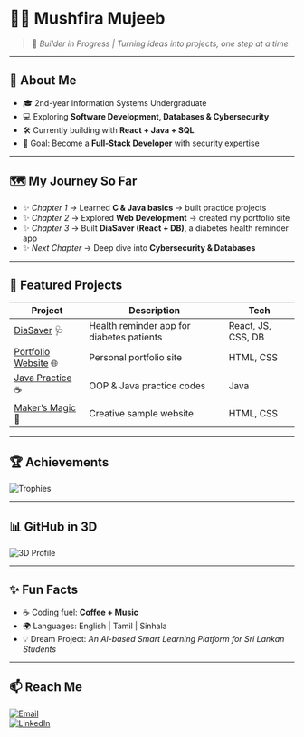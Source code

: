 


# 👩‍💻 Mushfira Mujeeb

> 🚀 *Builder in Progress | Turning ideas into projects, one step at a time*

---

## 🌸 About Me
- 🎓 2nd-year Information Systems Undergraduate  
- 💻 Exploring **Software Development, Databases & Cybersecurity**  
- 🛠️ Currently building with **React + Java + SQL**  
- 🎯 Goal: Become a **Full-Stack Developer** with security expertise  

---

## 🗺️ My Journey So Far
- ✨ *Chapter 1* → Learned **C & Java basics** → built practice projects  
- ✨ *Chapter 2* → Explored **Web Development** → created my portfolio site  
- ✨ *Chapter 3* → Built **DiaSaver (React + DB)**, a diabetes health reminder app  
- ✨ *Next Chapter* → Deep dive into **Cybersecurity & Databases**  

---

## 📌 Featured Projects
| Project | Description | Tech |
|---------|-------------|------|
| [DiaSaver](https://github.com/MushfiraMujeeb/DiaSaver) 🩺 | Health reminder app for diabetes patients | React, JS, CSS, DB |
| [Portfolio Website](https://github.com/MushfiraMujeeb/MushfiraMujeeb.github.io) 🌐 | Personal portfolio site | HTML, CSS |
| [Java Practice](https://github.com/MushfiraMujeeb/java-practice) ☕ | OOP & Java practice codes | Java |
| [Maker’s Magic](https://github.com/MushfiraMujeeb/Maker-s-Magic) 🎨 | Creative sample website | HTML, CSS |

---

## 🏆 Achievements
![Trophies](https://github-profile-trophy.vercel.app/?username=MushfiraMujeeb&theme=radical&no-frame=true&margin-w=15)

---

## 📊 GitHub in 3D
![3D Profile](https://github.com/MushfiraMujeeb/MushfiraMujeeb/blob/main/profile-3d-contrib/profile-night-rainbow.svg)

---

## ✨ Fun Facts
- ☕ Coding fuel: **Coffee + Music**  
- 🌍 Languages: English | Tamil | Sinhala  
- 💡 Dream Project: *An AI-based Smart Learning Platform for Sri Lankan Students*  

---

## 📫 Reach Me
[![Email](https://img.shields.io/badge/Email-D14836?style=for-the-badge&logo=gmail&logoColor=white)](mailto:mushfiramujeeb22@gmail.com)  
[![LinkedIn](https://img.shields.io/badge/LinkedIn-Connect-blue?style=for-the-badge&logo=linkedin)](https://www.linkedin.com/in/mushfira-mujeeb-430453307)  

<!--
**MushfiraMujeeb/MushfiraMujeeb** is a ✨ _special_ ✨ repository because its `README.md` (this file) appears on your GitHub profile.

Here are some ideas to get you started:

- 🔭 I’m currently working on ...
- 🌱 I’m currently learning ...
- 👯 I’m looking to collaborate on ...
- 🤔 I’m looking for help with ...
- 💬 Ask me about ...
- 📫 How to reach me: ...
- 😄 Pronouns: ...
- ⚡ Fun fact: ...
-->
